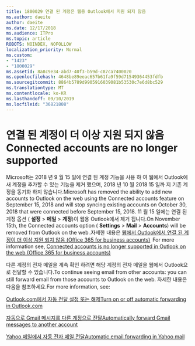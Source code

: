 ```yaml
---
title: 1800029 연결 된 계정은 웹용 Outlook에서 지원 되지 않음
ms.author: daeite
author: daeite
ms.date: 12/17/2018
ms.audience: ITPro
ms.topic: article
ROBOTS: NOINDEX, NOFOLLOW
localization_priority: Normal
ms.custom:
- "1423"
- "1800029"
ms.assetid: 8a8c9e34-abd7-40f3-b59d-c87ca7400020
ms.openlocfilehash: 4648be89eeac657b61fa9f59d71549364453fdfb
ms.sourcegitcommit: 8864b5789d9905916039081b53530c7e6d8bc529
ms.translationtype: MT
ms.contentlocale: ko-KR
ms.lasthandoff: 09/10/2019
ms.locfileid: "36821808"
---
```

# <a name="connected-accounts-are-no-longer-supported"></a><span data-ttu-id="ff9b6-102">연결 된 계정이 더 이상 지원 되지 않음</span><span class="sxs-lookup"><span data-stu-id="ff9b6-102">Connected accounts are no longer supported</span></span>

<span data-ttu-id="ff9b6-103">Microsoft는 2018 년 9 월 15 일에 연결 된 계정 기능을 사용 하 여 웹에서 Outlook에 새 계정을 추가할 수 있는 기능을 제거 했으며, 2018 년 10 월 2018 15 일까 지 기존 계정을 동기화 하지 않습니다.</span><span class="sxs-lookup"><span data-stu-id="ff9b6-103">Microsoft has removed the ability to add new accounts to Outlook on the web using the Connected accounts feature on September 15, 2018 and will stop syncing existing accounts on October 30, 2018 that were connected before September 15, 2018.</span></span> <span data-ttu-id="ff9b6-104">11 월 15 일에는 연결 된 계정 옵션 ( **설정** \> **메일** \> **계정**)이 웹용 Outlook에서 제거 됩니다.</span><span class="sxs-lookup"><span data-stu-id="ff9b6-104">On November 15th, the Connected accounts option ( **Settings** \> **Mail** \> **Accounts**) will be removed from Outlook on the web .</span></span><span data-ttu-id="ff9b6-105">자세한 내용은 [웹에서 Outlook에서 연결 된 계정이 더 이상 지원 되지 않음 (Office 365 for business accounts)](https://support.office.com/article/Connected-accounts-is-no-longer-supported-in-Outlook-on-the-web-Office-365-for-business-accounts-5cc526bf-e928-4a99-8b9f-5e089df7d887)</span><span class="sxs-lookup"><span data-stu-id="ff9b6-105">  For more information see, [Connected accounts is no longer supported in Outlook on the web (Office 365 for business accounts)](https://support.office.com/article/Connected-accounts-is-no-longer-supported-in-Outlook-on-the-web-Office-365-for-business-accounts-5cc526bf-e928-4a99-8b9f-5e089df7d887)</span></span>
  
<span data-ttu-id="ff9b6-106">다른 계정의 전자 메일을 계속 확인 하려면 해당 계정의 전자 메일을 웹에서 Outlook으로 전달할 수 있습니다.</span><span class="sxs-lookup"><span data-stu-id="ff9b6-106">To continue seeing email from other accounts: you can still forward email from those accounts to Outlook on the web.</span></span> <span data-ttu-id="ff9b6-107">자세한 내용은 다음을 참조하세요.</span><span class="sxs-lookup"><span data-stu-id="ff9b6-107">For more information, see:</span></span>
  
[<span data-ttu-id="ff9b6-108">Outlook.com에서 자동 전달 설정 또는 해제</span><span class="sxs-lookup"><span data-stu-id="ff9b6-108">Turn on or off automatic forwarding in Outlook.com</span></span>](https://go.microsoft.com/fwlink/?linkid=2038346)
  
[<span data-ttu-id="ff9b6-109">자동으로 Gmail 메시지를 다른 계정으로 전달</span><span class="sxs-lookup"><span data-stu-id="ff9b6-109">Automatically forward Gmail messages to another account</span></span>](https://aka.ms/forward-gmail-messages)
  
[<span data-ttu-id="ff9b6-110">Yahoo 메일에서 자동 전자 메일 전달</span><span class="sxs-lookup"><span data-stu-id="ff9b6-110">Automatic email forwarding in Yahoo mail</span></span>](https://aka.ms/yahoo-email-forwarding)
  